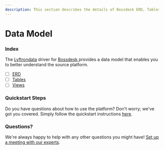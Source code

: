 ```yaml
---
description: This section describes the details of Bossdesk ERD, Tables, and Views.
---
```


# Data Model

### Index

The  [Lyftrondata](https://www.lyftrondata.com/) driver for [Bossdesk](https://www.lyftrondata.com/integration/bossdesk/)[ ](https://www.lyftrondata.com/integration/bossdesk/)provides a data model that enables you to better understand the source platform.

* [ ] [ERD](../../../business-analytics/bossdesk/data-model/erd.md)
* [ ] [Tables](../../../business-analytics/bossdesk/data-model/tables.md)
* [ ] [Views](../../../business-analytics/bossdesk/data-model/views.md)

### Quickstart Steps

Do you have questions about how to use the platform? Don't worry; we've got you covered. Simply follow the quickstart instructions [here](../../../../quickstart-steps.md).

### Questions? <a href="#questions" id="questions"></a>

We're always happy to help with any other questions you might have! [Set up a meeting with our experts](https://www.lyftrondata.com/book-a-meeting/).

